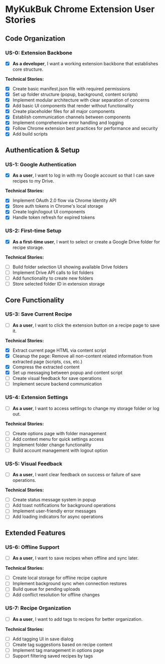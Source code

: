 # MyKukBuk Chrome Extension User Stories

## Code Organization

### US-0: Extension Backbone
- [x] **As a developer**, I want a working extension backbone that establishes core structure.

**Technical Stories:**
- [x] Create basic manifest.json file with required permissions
- [x] Set up folder structure (popup, background, content scripts)
- [x] Implement modular architecture with clear separation of concerns
- [x] Add basic UI components that render without functionality
- [x] Create placeholder files for all major components
- [x] Establish communication channels between components
- [x] Implement comprehensive error handling and logging
- [x] Follow Chrome extension best practices for performance and security
- [x] Add build scripts

## Authentication & Setup

### US-1: Google Authentication
- [x] **As a user**, I want to log in with my Google account so that I can save recipes to my Drive.

**Technical Stories:**
- [x] Implement OAuth 2.0 flow via Chrome Identity API
- [x] Store auth tokens in Chrome's local storage
- [x] Create login/logout UI components
- [x] Handle token refresh for expired tokens

### US-2: First-time Setup
- [x] **As a first-time user**, I want to select or create a Google Drive folder for recipe storage.

**Technical Stories:**
- [ ] Build folder selection UI showing available Drive folders
- [ ] Implement Drive API calls to list folders
- [ ] Add functionality to create new folders
- [ ] Store selected folder ID in extension storage

## Core Functionality

### US-3: Save Current Recipe
- [ ] **As a user**, I want to click the extension button on a recipe page to save it.

**Technical Stories:**
- [x] Extract current page HTML via content script
- [x] Cleanup the page: Remove all non-content related information from extracted page (scripts, css, etc.)
- [x] Compress the extracted content
- [x] Set up messaging between popup and content script
- [ ] Create visual feedback for save operations
- [ ] Implement secure backend communication

### US-4: Extension Settings
-[ ] **As a user**, I want to access settings to change my storage folder or log out.

**Technical Stories:**
- [ ] Create options page with folder management
- [ ] Add context menu for quick settings access
- [ ] Implement folder change functionality
- [ ] Build account management with logout option

### US-5: Visual Feedback
-[ ] **As a user**, I want clear feedback on success or failure of save operations.

**Technical Stories:**
- [ ] Create status message system in popup
- [ ] Add toast notifications for background operations
- [ ] Implement user-friendly error messages
- [ ] Add loading indicators for async operations

## Extended Features

### US-6: Offline Support
-[ ] **As a user**, I want to save recipes when offline and sync later.

**Technical Stories:**
- [ ] Create local storage for offline recipe capture
- [ ] Implement background sync when connection restores
- [ ] Build queue for pending uploads
- [ ] Add conflict resolution for offline changes

### US-7: Recipe Organization
-[ ] **As a user**, I want to add tags to recipes for better organization.

**Technical Stories:**
- [ ] Add tagging UI in save dialog
- [ ] Create tag suggestions based on recipe content
- [ ] Implement tag management in options page
- [ ] Support filtering saved recipes by tags
